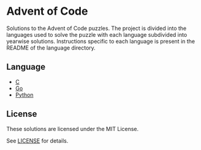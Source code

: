 # Advent of Code

Solutions to the Advent of Code puzzles. The project is divided into the
languages used to solve the puzzle with each language subdivided into yearwise
solutions. Instructions specific to each language is present in the README of
the language directory.

## Language

- [C](./c)
- [Go](./go)
- [Python](./python)

## License

These solutions are licensed under the MIT License.

See [LICENSE](./LICENSE) for details.
